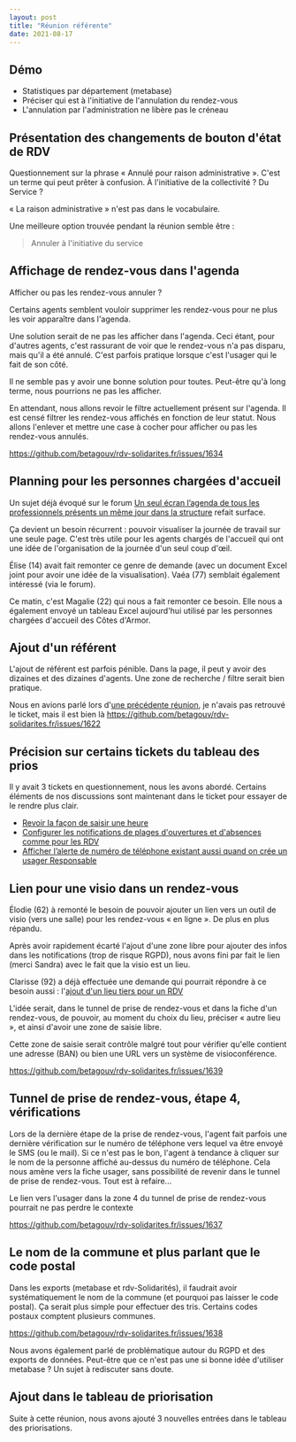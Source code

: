 ```yaml
---
layout: post
title: "Réunion référente"
date: 2021-08-17
---
```


## Démo 

- Statistiques par département (metabase)
- Préciser qui est à l'initiative de l'annulation du rendez-vous​
- L'annulation par l'administration ne libère pas le créneau

## Présentation des changements de bouton d'état de RDV

Questionnement sur la phrase « Annulé pour raison administrative ». C'est un terme qui peut prêter à confusion. À l'initiative de la collectivité ? Du Service ?

« La raison administrative » n'est pas dans le vocabulaire.

Une meilleure option trouvée pendant la réunion semble être :

> Annuler à l'initiative du service


## Affichage de rendez-vous dans l'agenda

Afficher ou pas les rendez-vous annuler ?

Certains agents semblent vouloir supprimer les rendez-vous pour ne plus les voir apparaître dans l'agenda.

Une solution serait de ne pas les afficher dans l'agenda. Ceci étant, pour d'autres agents, c'est rassurant de voir que le rendez-vous n'a pas disparu, mais qu'il a été annulé. C'est parfois pratique lorsque c'est l'usager qui le fait de son côté.

Il ne semble pas y avoir une bonne solution pour toutes. Peut-être qu'à long terme, nous pourrions ne pas les afficher. 

En attendant, nous allons revoir le filtre actuellement présent sur l'agenda. Il est censé filtrer les rendez-vous affichés en fonction de leur statut. Nous allons l'enlever et mettre une case à cocher pour afficher ou pas les rendez-vous annulés.

https://github.com/betagouv/rdv-solidarites.fr/issues/1634

## Planning pour les personnes chargées d'accueil

Un sujet déjà évoqué sur le forum [Un seul écran l’agenda de tous les professionnels présents un même jour dans la structure](https://forum.rdv-solidarites.fr/t/un-seul-ecran-l-agenda-de-tous-les-professionnels-presents-un-meme-jour-dans-la-structure/139) refait surface.

Ça devient un besoin récurrent : pouvoir visualiser la journée de travail sur une seule page. C'est très utile pour les agents chargés de l'accueil qui ont une idée de l'organisation de la journée d'un seul coup d'œil.

Élise (14) avait fait remonter ce genre de demande (avec un document Excel joint pour avoir une idée de la visualisation). Vaéa (77) semblait également intéressé (via le forum).

Ce matin, c'est Magalie (22) qui nous a fait remonter ce besoin. Elle nous a également envoyé un tableau Excel aujourd'hui utilisé par les personnes chargées d'accueil des Côtes d'Armor.


## Ajout d'un référent

L'ajout de référent est parfois pénible. Dans la page, il peut y avoir des dizaines et des dizaines d'agents. Une zone de recherche / filtre serait bien pratique.

Nous en avions parlé lors d'[une précédente réunion](https://forum.rdv-solidarites.fr/t/reunion-referentes-du-10-aout-2021/282/2#rfrent-usager-4), je n'avais pas retrouvé le ticket, mais il est bien là https://github.com/betagouv/rdv-solidarites.fr/issues/1622


## Précision sur certains tickets du tableau des prios

Il y avait 3 tickets en questionnement, nous les avons abordé. Certains éléments de nos discussions sont maintenant dans le ticket pour essayer de le rendre plus clair.

- [Revoir la façon de saisir une heure](https://github.com/betagouv/rdv-solidarites.fr/issues/1245)
- [Configurer les notifications de plages d'ouvertures et d'absences comme pour les RDV](https://github.com/betagouv/rdv-solidarites.fr/issues/1490)
- [ Afficher l’alerte de numéro de téléphone existant aussi quand on crée un usager Responsable](https://github.com/betagouv/rdv-solidarites.fr/issues/1509)


## Lien pour une visio dans un rendez-vous

Élodie (62) à remonté le besoin de pouvoir ajouter un lien vers un outil de visio (vers une salle) pour les rendez-vous « en ligne ». De plus en plus répandu.

Après avoir rapidement écarté l'ajout d'une zone libre pour ajouter des infos dans les notifications (trop de risque RGPD), nous avons fini par fait le lien (merci Sandra) avec le fait que la visio est un lieu.

Clarisse (92) a déjà effectuée une demande qui pourrait répondre à ce besoin aussi : l'[ajout d'un lieu tiers pour un RDV](https://forum.rdv-solidarites.fr/t/lieux-tiers-pour-des-rdv/275)

L'idée serait, dans le tunnel de prise de rendez-vous et dans la fiche d'un rendez-vous, de pouvoir, au moment du choix du lieu, préciser « autre lieu », et ainsi d'avoir une zone de saisie libre.

Cette zone de saisie serait contrôle malgré tout pour vérifier qu'elle contient une adresse (BAN) ou bien une URL vers un système de visioconférence.

https://github.com/betagouv/rdv-solidarites.fr/issues/1639


## Tunnel de prise de rendez-vous, étape 4, vérifications

Lors de la dernière étape de la prise de rendez-vous, l'agent fait parfois une dernière vérification sur le numéro de téléphone vers lequel va être envoyé le SMS (ou le mail). Si ce n'est pas le bon, l'agent à tendance à cliquer sur le nom de la personne affiché au-dessus du numéro de téléphone. Cela nous amène vers la fiche usager, sans possibilité de revenir dans le tunnel de prise de rendez-vous. Tout est à refaire...

Le lien vers l'usager dans la zone 4 du tunnel de prise de rendez-vous pourrait ne pas perdre le contexte

https://github.com/betagouv/rdv-solidarites.fr/issues/1637


## Le nom de la commune et plus parlant que le code postal

Dans les exports (metabase et rdv-Solidarités), il faudrait avoir systématiquement le nom de la commune (et pourquoi pas laisser le code postal). Ça serait plus simple pour effectuer des tris. Certains codes postaux comptent plusieurs communes.

https://github.com/betagouv/rdv-solidarites.fr/issues/1638


Nous avons également parlé de problématique autour du RGPD et des exports de données. Peut-être que ce n'est pas une si bonne idée d'utiliser metabase ? Un sujet à rediscuter sans doute.


## Ajout dans le tableau de priorisation

Suite à cette réunion, nous avons ajouté 3 nouvelles entrées dans le tableau des priorisations.